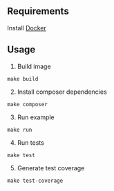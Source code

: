 ## Requirements
Install [Docker](https://docs.docker.com/engine/install/)

## Usage
1) Build image
```shell
make build
```

2) Install composer dependencies
```shell
make composer
```

3) Run example
```shell
make run
```

4) Run tests
```shell
make test
```

5) Generate test coverage
```shell
make test-coverage
```   